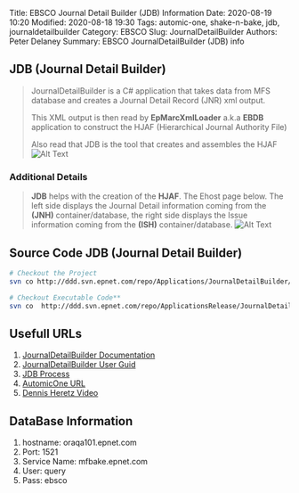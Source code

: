 Title:  EBSCO Journal Detail Builder (JDB) Information
Date: 2020-08-19 10:20
Modified: 2020-08-18 19:30
Tags: automic-one, shake-n-bake, jdb, journaldetailbuilder
Category: EBSCO
Slug: JournalDetailBuilder
Authors: Peter Delaney 
Summary: EBSCO JournalDetailBuilder (JDB) info

## JDB (Journal Detail Builder)

> JournalDetailBuilder is a C# application that takes data from MFS database and creates a Journal Detail Record (JNR) xml output.
> 
> This XML output is then read by **EpMarcXmlLoader** a.k.a **EBDB** application to construct the HJAF (Hierarchical Journal Authority File)
>
> Also read that JDB is the tool that creates and assembles the HJAF
![Alt Text]({attach}/images/EBSCO/JDB_Process.JPG)

### Additional Details
> **JDB** helps with the creation of the **HJAF**.
> The Ehost page below.  The left side displays the Journal Detail information coming from the **(JNH)** container/database,
> the right side displays the Issue information coming from the **(ISH)** container/database.
![Alt Text]({attach}/images/EBSCO/Journal_Detail_Page.JPG)

## Source Code JDB (Journal Detail Builder)
```bash
# Checkout the Project
svn co http://ddd.svn.epnet.com/repo/Applications/JournalDetailBuilder/trunk/

# Checkout Executable Code**
svn co  http://ddd.svn.epnet.com/repo/ApplicationsRelease/JournalDetailBuilder/JournalDetailBuilder-4.9.1.0/x64/

```

## Usefull URLs

1. [JournalDetailBuilder Documentation](https://confluence.epnet.com/pages/viewpage.action?spaceKey=ART&title=AoP+CB%3A+SPIKE%3A+To+learn+JDB+and+its+role+on+the+build+and+the+CB+changes)
2. [JournalDetailBuilder User Guid](https://confluence.epnet.com/pages/viewpage.action?spaceKey=ese&title=Journal+Detail+Builder+User+Guide)
3. [JDB Process](https://confluence.epnet.com/display/ese/Generic+interface+that+will+allow+JDB+to+process+content+from+MFS%2C+serfiles%2C+or+other+journal+XML+files)
4. [AutomicOne URL](http://dev.oneautomation.epnet.com:8080/awi)
5. [Dennis Heretz Video](https://web.microsoftstream.com/video/ba3a3522-084b-44ab-b35e-4dd0ee7c6dfe)

## DataBase Information
1. hostname: oraqa101.epnet.com
2. Port: 1521
3. Service Name:  mfbake.epnet.com
4. User: query
5. Pass: ebsco









